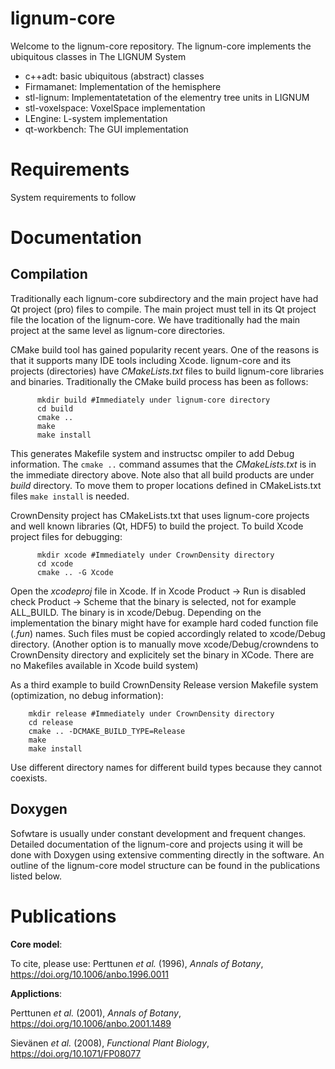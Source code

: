 # lignum-core

Welcome to the lignum-core repository. The lignum-core implements the ubiquitous classes in The LIGNUM System

+ c++adt: basic ubiquitous (abstract) classes
+ Firmamanet: Implementation of the hemisphere
+ stl-lignum: Implementatetation of the elementry tree units in LIGNUM
+ stl-voxelspace: VoxelSpace implementation
+ LEngine: L-system implementation
+ qt-workbench: The GUI implementation

# Requirements

System requirements to follow

# Documentation

## Compilation

Traditionally each lignum-core subdirectory and the main project have had Qt project (pro) files to compile.
The main project must tell in its Qt project file the location of the lignum-core. We have traditionally
had the main project at the same level as lignum-core directories.

CMake build tool has gained popularity recent years. One of the reasons is that it supports many IDE tools
including Xcode. lignum-core and its projects (directories) have *CMakeLists.txt* files to build lignum-core libraries
and binaries. Traditionally the CMake build process has been as follows:

	      mkdir build #Immediately under lignum-core directory
	      cd build
	      cmake ..
	      make
	      make install
	      
This generates Makefile system and instructsc ompiler to add Debug information. 
The `cmake ..` command assumes that the *CMakeLists.txt* is in the immediate directory above. 
Note also that all build products are under *build* directory. To move them to proper locations
defined in CMakeLists.txt files `make install` is needed.

CrownDensity project has CMakeLists.txt that uses lignum-core projects and well known libraries (Qt, HDF5)
to build the project. To build Xcode project files for debugging:

   	      mkdir xcode #Immediately under CrownDensity directory
	      cd xcode
	      cmake .. -G Xcode

Open the *xcodeproj* file in Xcode. If in Xcode Product &#8594; Run is disabled check Product  &#8594; Scheme
that the binary is selected, not for example ALL_BUILD. The binary is in xcode/Debug. Depending on the implementation
the binary might have for example hard coded function file (*.fun*) names. 
Such files must be copied accordingly related to xcode/Debug directory. (Another option is to manually 
move xcode/Debug/crowndens to CrownDensity directory and explicitely set the binary in XCode. 
There are no Makefiles available in Xcode build system)

As a third example to build CrownDensity Release version Makefile system (optimization, no debug information):

		mkdir release #Immediately under CrownDensity directory
		cd release
		cmake .. -DCMAKE_BUILD_TYPE=Release
		make
		make install 

Use different directory names for different build types because they cannot coexists. 

## Doxygen
Sofwtare is usually under constant development and frequent changes. Detailed documentation of the lignum-core 
and projects using it will be done with Doxygen using extensive commenting directly in the software.
An outline of the lignum-core model structure can be found in the publications listed below.

# Publications 

**Core model**:

To cite, please use: Perttunen *et al.* (1996), *Annals of Botany*, https://doi.org/10.1006/anbo.1996.0011

**Applictions**:

Perttunen *et al.* (2001), *Annals of Botany*, https://doi.org/10.1006/anbo.2001.1489

Sievänen *et al.* (2008), *Functional Plant Biology*, https://doi.org/10.1071/FP08077








